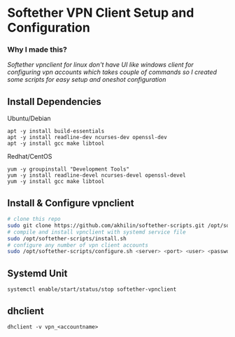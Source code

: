 # Softether VPN Client Setup and Configuration

### Why I made this?
_Softether vpnclient for linux don't have UI like windows client for configuring vpn accounts which takes couple of commands so I created some scripts for easy setup and oneshot configuration_

## Install Dependencies
Ubuntu/Debian
```
apt -y install build-essentials
apt -y install readline-dev ncurses-dev openssl-dev
apt -y install gcc make libtool
```
Redhat/CentOS
```
yum -y groupinstall "Development Tools"
yum -y install readline-devel ncurses-devel openssl-devel
yum -y install gcc make libtool
```
## Install & Configure vpnclient
```bash
# clone this repo
sudo git clone https://github.com/akhilin/softether-scripts.git /opt/softether-scripts
# compile and install vpnclient with systemd service file
sudo /opt/softether-scripts/install.sh
# configure any number of vpn client accounts
sudo /opt/softether-scripts/configure.sh <server> <port> <user> <passwd> <accountname> <hub>
```
## Systemd Unit
```
systemctl enable/start/status/stop softether-vpnclient
```
## dhclient
```
dhclient -v vpn_<accountname>
```
